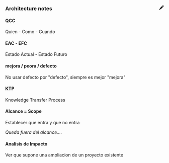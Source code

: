 
### Architecture notes [<img align="right" src="../../site/images/pencil.svg" width="14">](https://github.com/victor-porcar/victor-porcar.github.io/edit/master/site/my-notes/my-notes-architecture.md)

#### QCC 
Quien - Como - Cuando

#### EAC - EFC
Estado Actual - Estado Futuro

#### mejora / peora / defecto
No usar defecto por "defecto", siempre es mejor "mejora"

#### KTP
Knowledge Transfer Process

#### Alcance = Scope
Establecer que entra y que no entra

*Queda fuera del alcance....*

#### Analisis de Impacto
Ver que supone una ampliacion de un proyecto existente






